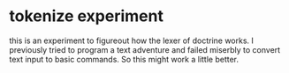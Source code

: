 # tokenize experiment

this is an experiment to figureout how the lexer of doctrine works.
I previously tried to program a text adventure and failed miserbly to convert text input to basic commands.
So this might work a little better.